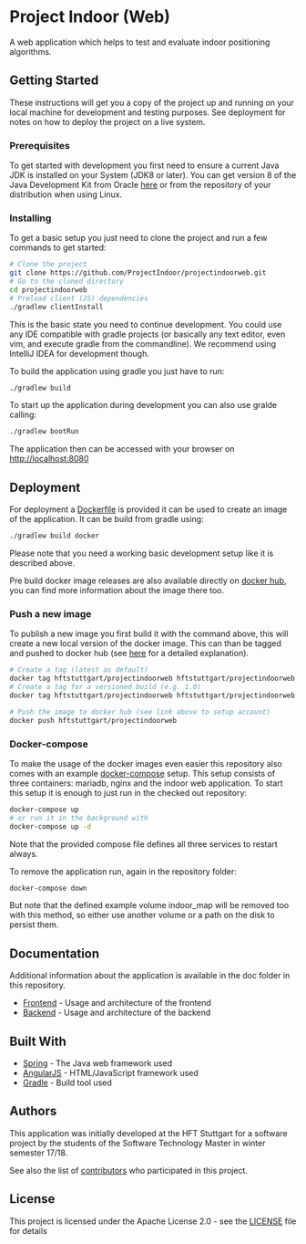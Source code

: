 # Project Indoor (Web)

A web application which helps to test and evaluate indoor positioning algorithms.

## Getting Started

These instructions will get you a copy of the project up and running on your local machine for development and testing purposes. See deployment for notes on how to deploy the project on a live system.

### Prerequisites

To get started with development you first need to ensure a current Java JDK is installed on your System (JDK8 or later). 
You can get version 8 of the Java Development Kit from Oracle [here](http://www.oracle.com/technetwork/java/javase/downloads/jdk8-downloads-2133151.html) or from the repository of your distribution when using Linux.

### Installing

To get a basic setup you just need to clone the project and run a few commands to get started:

```sh
# Clone the project
git clone https://github.com/ProjectIndoor/projectindoorweb.git
# Go to the cloned directory
cd projectindoorweb
# Preload client (JS) dependencies
./gradlew clientInstall
```

This is the basic state you need to continue development.
You could use any IDE compatible with gradle projects (or basically any text editor, even vim, and execute gradle from the commandline). We recommend using IntelliJ IDEA for development though.

To build the application using gradle you just have to run:

```sh
./gradlew build
```

To start up the application during development you can also use gralde calling:

```sh
./gradlew bootRun
```

The application then can be accessed with your browser on [http://localhost:8080](http://localhost:8080)

## Deployment

For deployment a [Dockerfile](Dockerfile) is provided it can be used to create an image of the application. It can be build from gradle using:

```sh
./gradlew build docker
```

Please note that you need a working basic development setup like it is described above.

Pre build docker image releases are also available directly on [docker hub](https://hub.docker.com/r/hftstuttgart/projectindoorweb), you can find more information about the image there too.

### Push a new image

To publish a new image you first build it with the command above, this will create a new local version of the docker image.
This can than be tagged and pushed to docker hub (see [here](https://docs.docker.com/docker-cloud/builds/push-images/) for a detailed explanation).

```sh
# Create a tag (latest as default)
docker tag hftstuttgart/projectindoorweb hftstuttgart/projectindoorweb
# Create a tag for a versioned build (e.g. 1.0)
docker tag hftstuttgart/projectindoorweb hftstuttgart/projectindoorweb:1.0

# Push the image to docker hub (see link above to setup account)
docker push hftstuttgart/projectindoorweb
```

### Docker-compose

To make the usage of the docker images even easier this repository also comes with an example [docker-compose](docker-compose.yml) setup.
This setup consists of three containers: mariadb, nginx and the indoor web application.
To start this setup it is enough to just run in the checked out repository:

```sh
docker-compose up
# or run it in the background with
docker-compose up -d
```

Note that the provided compose file defines all three services to restart always.

To remove the application run, again in the repository folder:

```sh
docker-compose down
```
But note that the defined example volume indoor_map will be removed too with this method, so either use another volume or a path on the disk to persist them.

## Documentation

Additional information about the application is available in the doc folder in this repository.

* [Frontend](doc/frontend.md) - Usage and architecture of the frontend
* [Backend](doc/backend.md) - Usage and architecture of the backend


## Built With

* [Spring](https://spring.io/) - The Java web framework used
* [AngularJS](https://angularjs.org/) - HTML/JavaScript framework used
* [Gradle](https://gradle.org/) - Build tool used


## Authors

This application was initially developed at the HFT Stuttgart for a software project by the students of the Software Technology Master in winter semester 17/18.

See also the list of [contributors](https://github.com//ProjectIndoor/projectindoorweb/contributors) who participated in this project.

## License

This project is licensed under the Apache License 2.0 - see the [LICENSE](LICENSE) file for details
